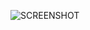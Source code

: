 


![SCREENSHOT](https://user-images.githubusercontent.com/70414307/103422890-bc9f5380-4bc9-11eb-91af-72d388b339d5.png)
